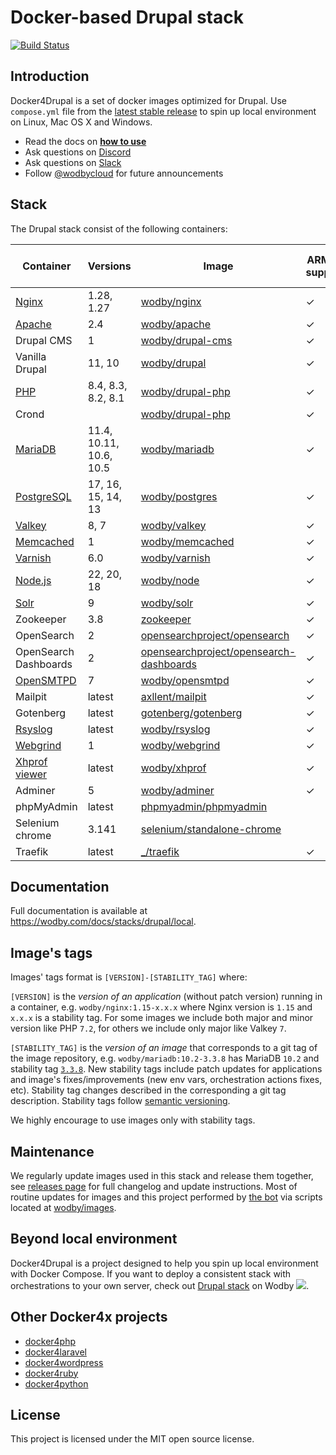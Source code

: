 # Docker-based Drupal stack

[![Build Status](https://github.com/wodby/docker4drupal/workflows/Run%20tests/badge.svg)](https://github.com/wodby/docker4drupal/actions)

## Introduction

Docker4Drupal is a set of docker images optimized for Drupal. Use
`compose.yml` file from the [latest stable release](https://github.com/wodby/docker4drupal/releases) to spin up local environment on Linux, Mac OS X and Windows.

* Read the docs on [**how to use**](https://wodby.com/docs/stacks/drupal/local#usage)
* Ask questions on [Discord](http://discord.wodby.com/)
* Ask questions on [Slack](http://slack.wodby.com/)
* Follow [@wodbycloud](https://twitter.com/wodbycloud) for future announcements

## Stack

The Drupal stack consist of the following containers:

| Container             | Versions                | Image                                     | ARM64 support | Enabled by default |
|-----------------------|-------------------------|-------------------------------------------|---------------|--------------------|
| [Nginx]               | 1.28, 1.27              | [wodby/nginx]                             | ✓             | ✓                  |
| [Apache]              | 2.4                     | [wodby/apache]                            | ✓             |                    |
| Drupal CMS            | 1                       | [wodby/drupal-cms]                        | ✓             | ✓                  |
| Vanilla Drupal        | 11, 10                  | [wodby/drupal]                            | ✓             |                    |
| [PHP]                 | 8.4, 8.3, 8.2, 8.1      | [wodby/drupal-php]                        | ✓             |                    |
| Crond                 |                         | [wodby/drupal-php]                        | ✓             | ✓                  |
| [MariaDB]             | 11.4, 10.11, 10.6, 10.5 | [wodby/mariadb]                           | ✓             | ✓                  |
| [PostgreSQL]          | 17, 16, 15, 14, 13      | [wodby/postgres]                          | ✓             |                    |
| [Valkey]              | 8, 7                    | [wodby/valkey]                            | ✓             |                    |
| [Memcached]           | 1                       | [wodby/memcached]                         | ✓             |                    |
| [Varnish]             | 6.0                     | [wodby/varnish]                           | ✓             |                    |
| [Node.js]             | 22, 20, 18              | [wodby/node]                              | ✓             |                    |
| [Solr]                | 9                       | [wodby/solr]                              | ✓             |                    |
| Zookeeper             | 3.8                     | [zookeeper]                               | ✓             |                    |
| OpenSearch            | 2                       | [opensearchproject/opensearch]            | ✓             |                    |
| OpenSearch Dashboards | 2                       | [opensearchproject/opensearch-dashboards] | ✓             |                    |
| [OpenSMTPD]           | 7                       | [wodby/opensmtpd]                         | ✓             |                    |
| Mailpit               | latest                  | [axllent/mailpit]                         | ✓             | ✓                  |
| Gotenberg             | latest                  | [gotenberg/gotenberg]                     | ✓             |                    |
| [Rsyslog]             | latest                  | [wodby/rsyslog]                           | ✓             |                    |
| [Webgrind]            | 1                       | [wodby/webgrind]                          | ✓             |                    |
| [Xhprof viewer]       | latest                  | [wodby/xhprof]                            | ✓             |                    |
| Adminer               | 5                       | [wodby/adminer]                           | ✓             |                    |
| phpMyAdmin            | latest                  | [phpmyadmin/phpmyadmin]                   |               |                    |
| Selenium chrome       | 3.141                   | [selenium/standalone-chrome]              |               |                    |
| Traefik               | latest                  | [_/traefik]                               | ✓             | ✓                  |

## Documentation

Full documentation is available at https://wodby.com/docs/stacks/drupal/local.

## Image's tags

Images' tags format is `[VERSION]-[STABILITY_TAG]` where:

`[VERSION]` is the _version of an application_ (without patch version) running in a container, e.g.
`wodby/nginx:1.15-x.x.x` where Nginx version is `1.15` and
`x.x.x` is a stability tag. For some images we include both major and minor version like PHP
`7.2`, for others we include only major like Valkey `7`.

`[STABILITY_TAG]` is the _version of an image_ that corresponds to a git tag of the image repository, e.g.
`wodby/mariadb:10.2-3.3.8` has MariaDB `10.2` and stability tag [
`3.3.8`](https://github.com/wodby/mariadb/releases/tag/3.3.8). New stability tags include patch updates for applications and image's fixes/improvements (new env vars, orchestration actions fixes, etc). Stability tag changes described in the corresponding a git tag description. Stability tags follow [semantic versioning](https://semver.org/).

We highly encourage to use images only with stability tags.

## Maintenance

We regularly update images used in this stack and release them together, see [releases page](https://github.com/wodby/docker4drupal/releases) for full changelog and update instructions. Most of routine updates for images and this project performed by [the bot](https://github.com/wodbot) via scripts located at [wodby/images](https://github.com/wodby/images).

## Beyond local environment

Docker4Drupal is a project designed to help you spin up local environment with Docker Compose. If you want to deploy a consistent stack with orchestrations to your own server, check out [Drupal stack](https://wodby.com/stacks/drupal) on Wodby ![](https://www.google.com/s2/favicons?domain=wodby.com).

## Other Docker4x projects

* [docker4php](https://github.com/wodby/docker4php)
* [docker4laravel](https://github.com/wodby/docker4laravel)
* [docker4wordpress](https://github.com/wodby/docker4wordpress)
* [docker4ruby](https://github.com/wodby/docker4ruby)
* [docker4python](https://github.com/wodby/docker4python)

## License

This project is licensed under the MIT open source license.

[Apache]: https://wodby.com/docs/stacks/drupal/containers#apache

[Drupal CMS]: https://wodby.com/docs/stacks/drupal/containers#php

[Vanilla Drupal]: https://wodby.com/docs/stacks/drupal/containers#php

[MariaDB]: https://wodby.com/docs/stacks/drupal/containers#mariadb

[Memcached]: https://wodby.com/docs/stacks/drupal/containers#memcached

[Nginx]: https://wodby.com/docs/stacks/drupal/containers#nginx

[Node.js]: https://wodby.com/docs/stacks/drupal/containers#nodejs

[OpenSMTPD]: https://wodby.com/docs/stacks/drupal/containers#opensmtpd

[PHP]: https://wodby.com/docs/stacks/drupal/containers#php

[PostgreSQL]: https://wodby.com/docs/stacks/drupal/containers#postgresql

[Redis]: https://wodby.com/docs/stacks/drupal/containers#redis

[Valkey]: https://wodby.com/docs/stacks/valkey/containers#valkey

[Rsyslog]: https://wodby.com/docs/stacks/drupal/containers#rsyslog

[Solr]: https://wodby.com/docs/stacks/drupal/containers#solr

[Varnish]: https://wodby.com/docs/stacks/drupal/containers#varnish

[Webgrind]: https://wodby.com/docs/stacks/drupal/containers#webgrind

[XHProf viewer]: https://wodby.com/docs/stacks/php/containers#xhprof-viewer

[_/traefik]: https://hub.docker.com/_/traefik

[gotenberg/gotenberg]: https://hub.docker.com/r/gotenberg/gotenberg

[axllent/mailpit]: https://hub.docker.com/r/axllent/mailpit

[phpmyadmin/phpmyadmin]: https://hub.docker.com/r/phpmyadmin/phpmyadmin

[selenium/standalone-chrome]: https://hub.docker.com/r/selenium/standalone-chrome

[wodby/adminer]: https://hub.docker.com/r/wodby/adminer

[wodby/apache]: https://github.com/wodby/apache

[wodby/drupal-php]: https://github.com/wodby/drupal-php

[wodby/drupal]: https://github.com/wodby/drupal

[wodby/drupal-cms]: https://github.com/wodby/drupal-cms

[wodby/mariadb]: https://github.com/wodby/mariadb

[wodby/memcached]: https://github.com/wodby/memcached

[wodby/nginx]: https://github.com/wodby/nginx

[wodby/node]: https://github.com/wodby/node

[wodby/opensmtpd]: https://github.com/wodby/opensmtpd

[wodby/postgres]: https://github.com/wodby/postgres

[wodby/valkey]: https://github.com/wodby/valkey

[wodby/rsyslog]: https://hub.docker.com/r/wodby/rsyslog

[wodby/solr]: https://github.com/wodby/solr

[wodby/varnish]: https://github.com/wodby/varnish

[wodby/webgrind]: https://hub.docker.com/r/wodby/webgrind

[wodby/xhprof]: https://hub.docker.com/r/wodby/xhprof

[zookeeper]: https://hub.docker.com/_/zookeeper

[opensearchproject/opensearch]: https://hub.docker.com/r/opensearchproject/opensearch

[opensearchproject/opensearch-dashboards]: https://hub.docker.com/r/opensearchproject/opensearch-dashboards
